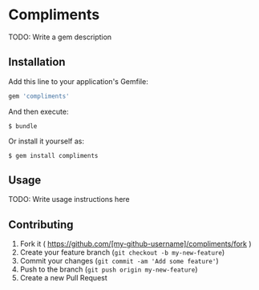 # Compliments

TODO: Write a gem description

## Installation

Add this line to your application's Gemfile:

```ruby
gem 'compliments'
```

And then execute:

    $ bundle

Or install it yourself as:

    $ gem install compliments

## Usage

TODO: Write usage instructions here

## Contributing

1. Fork it ( https://github.com/[my-github-username]/compliments/fork )
2. Create your feature branch (`git checkout -b my-new-feature`)
3. Commit your changes (`git commit -am 'Add some feature'`)
4. Push to the branch (`git push origin my-new-feature`)
5. Create a new Pull Request
